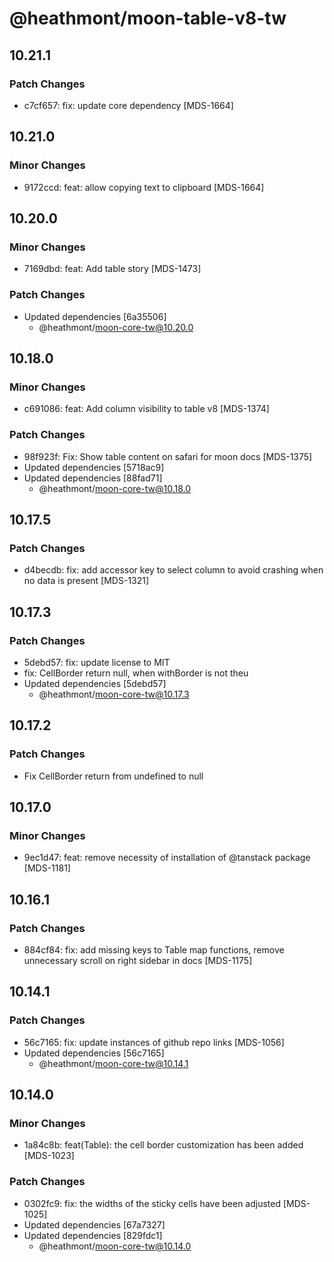 # @heathmont/moon-table-v8-tw

## 10.21.1

### Patch Changes

- c7cf657: fix: update core dependency [MDS-1664]

## 10.21.0

### Minor Changes

- 9172ccd: feat: allow copying text to clipboard [MDS-1664]

## 10.20.0

### Minor Changes

- 7169dbd: feat: Add table story [MDS-1473]

### Patch Changes

- Updated dependencies [6a35506]
  - @heathmont/moon-core-tw@10.20.0

## 10.18.0

### Minor Changes

- c691086: feat: Add column visibility to table v8 [MDS-1374]

### Patch Changes

- 98f923f: Fix: Show table content on safari for moon docs [MDS-1375]
- Updated dependencies [5718ac9]
- Updated dependencies [88fad71]
  - @heathmont/moon-core-tw@10.18.0

## 10.17.5

### Patch Changes

- d4becdb: fix: add accessor key to select column to avoid crashing when no data is present [MDS-1321]

## 10.17.3

### Patch Changes

- 5debd57: fix: update license to MIT
- fix: CellBorder return null, when withBorder is not theu
- Updated dependencies [5debd57]
  - @heathmont/moon-core-tw@10.17.3

## 10.17.2

### Patch Changes

- Fix CellBorder return from undefined to null

## 10.17.0

### Minor Changes

- 9ec1d47: feat: remove necessity of installation of @tanstack package [MDS-1181]

## 10.16.1

### Patch Changes

- 884cf84: fix: add missing keys to Table map functions, remove unnecessary scroll on right sidebar in docs [MDS-1175]

## 10.14.1

### Patch Changes

- 56c7165: fix: update instances of github repo links [MDS-1056]
- Updated dependencies [56c7165]
  - @heathmont/moon-core-tw@10.14.1

## 10.14.0

### Minor Changes

- 1a84c8b: feat(Table): the cell border customization has been added [MDS-1023]

### Patch Changes

- 0302fc9: fix: the widths of the sticky cells have been adjusted [MDS-1025]
- Updated dependencies [67a7327]
- Updated dependencies [829fdc1]
  - @heathmont/moon-core-tw@10.14.0
